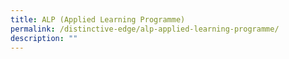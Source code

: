 ```yaml
---
title: ALP (Applied Learning Programme)
permalink: /distinctive-edge/alp-applied-learning-programme/
description: ""
---
```

